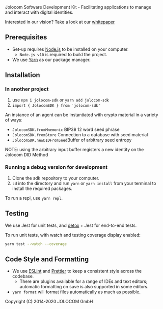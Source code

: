 Jolocom Software Development Kit - Facilitating applications to manage and
interact with digital identities.

Interested in our vision? Take a look at our [whitepaper](https://jolocom.io/wp-content/uploads/2018/07/Jolocom-Technical-WP-_-Self-Sovereign-and-Decentralised-Identity-By-Design-2018-03-09.pdf)

## Prerequisites

- Set-up requires [Node.js](https://nodejs.org/en/download/) to be installed on your computer.
  - `Node.js v10` is required to build the project.
- We use [Yarn](https://yarnpkg.com) as our package manager.

## Installation

### In another project

1. use `npm i jolocom-sdk` or `yarn add jolocom-sdk`
2. `import { JolocomSDK } from 'jolocom-sdk'`

An instance of an agent can be instantiated with crypto material in a variety of
ways:

- `JolocomSDK.fromMnemonic` BIP39 12 word seed phrase
- `JolocomSDK.fromStore` Connection to a database with seed material
- `JolocomSDK.newDIDFromSeed`Buffer of arbitrary seed entropy

NOTE: using the arbitrary input buffer registers a new identity on the Jolocom
DID Method

### Running a debug version for development

1. Clone the sdk repository to your computer.
2. `cd` into the directory and run `yarn` or `yarn install` from your terminal to install the required packages.

To run a repl, use `yarn repl`.

## Testing

We use Jest for unit tests, and [detox](https://github.com/wix/Detox) + Jest for end-to-end tests.

To run unit tests, with watch and testing coverage display enabled:

```bash
yarn test --watch --coverage
```

## Code Style and Formatting

- We use [ESLint](https://eslint.org/) and [Prettier](https://prettier.io/) to keep a consistent style across the codebase.
  - There are plugins available for a range of IDEs and text editors; automatic formatting on save is also supported in some editors.
- `yarn format` will format files automatically as much as possible.

Copyright (C) 2014-2020 JOLOCOM GmbH
